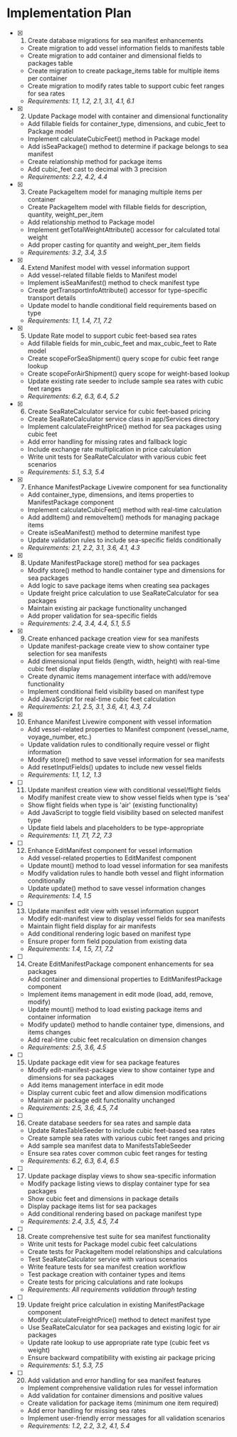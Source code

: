 # Implementation Plan

- [x] 1. Create database migrations for sea manifest enhancements
  - Create migration to add vessel information fields to manifests table
  - Create migration to add container and dimensional fields to packages table
  - Create migration to create package_items table for multiple items per container
  - Create migration to modify rates table to support cubic feet ranges for sea rates
  - _Requirements: 1.1, 1.2, 2.1, 3.1, 4.1, 6.1_

- [x] 2. Update Package model with container and dimensional functionality
  - Add fillable fields for container_type, dimensions, and cubic_feet to Package model
  - Implement calculateCubicFeet() method in Package model
  - Add isSeaPackage() method to determine if package belongs to sea manifest
  - Create relationship method for package items
  - Add cubic_feet cast to decimal with 3 precision
  - _Requirements: 2.2, 4.2, 4.4_

- [x] 3. Create PackageItem model for managing multiple items per container
  - Create PackageItem model with fillable fields for description, quantity, weight_per_item
  - Add relationship method to Package model
  - Implement getTotalWeightAttribute() accessor for calculated total weight
  - Add proper casting for quantity and weight_per_item fields
  - _Requirements: 3.2, 3.4, 3.5_

- [x] 4. Extend Manifest model with vessel information support
  - Add vessel-related fillable fields to Manifest model
  - Implement isSeaManifest() method to check manifest type
  - Create getTransportInfoAttribute() accessor for type-specific transport details
  - Update model to handle conditional field requirements based on type
  - _Requirements: 1.1, 1.4, 7.1, 7.2_

- [x] 5. Update Rate model to support cubic feet-based sea rates
  - Add fillable fields for min_cubic_feet and max_cubic_feet to Rate model
  - Create scopeForSeaShipment() query scope for cubic feet range lookup
  - Create scopeForAirShipment() query scope for weight-based lookup
  - Update existing rate seeder to include sample sea rates with cubic feet ranges
  - _Requirements: 6.2, 6.3, 6.4, 5.2_

- [x] 6. Create SeaRateCalculator service for cubic feet-based pricing
  - Create SeaRateCalculator service class in app/Services directory
  - Implement calculateFreightPrice() method for sea packages using cubic feet
  - Add error handling for missing rates and fallback logic
  - Include exchange rate multiplication in price calculation
  - Write unit tests for SeaRateCalculator with various cubic feet scenarios
  - _Requirements: 5.1, 5.3, 5.4_

- [x] 7. Enhance ManifestPackage Livewire component for sea functionality
  - Add container_type, dimensions, and items properties to ManifestPackage component
  - Implement calculateCubicFeet() method with real-time calculation
  - Add addItem() and removeItem() methods for managing package items
  - Create isSeaManifest() method to determine manifest type
  - Update validation rules to include sea-specific fields conditionally
  - _Requirements: 2.1, 2.2, 3.1, 3.6, 4.1, 4.3_

- [x] 8. Update ManifestPackage store() method for sea packages
  - Modify store() method to handle container type and dimensions for sea packages
  - Add logic to save package items when creating sea packages
  - Update freight price calculation to use SeaRateCalculator for sea packages
  - Maintain existing air package functionality unchanged
  - Add proper validation for sea-specific fields
  - _Requirements: 2.4, 3.4, 4.4, 5.1, 5.5_

- [x] 9. Create enhanced package creation view for sea manifests
  - Update manifest-package create view to show container type selection for sea manifests
  - Add dimensional input fields (length, width, height) with real-time cubic feet display
  - Create dynamic items management interface with add/remove functionality
  - Implement conditional field visibility based on manifest type
  - Add JavaScript for real-time cubic feet calculation
  - _Requirements: 2.1, 2.5, 3.1, 3.6, 4.1, 4.3, 7.4_

- [x] 10. Enhance Manifest Livewire component with vessel information
  - Add vessel-related properties to Manifest component (vessel_name, voyage_number, etc.)
  - Update validation rules to conditionally require vessel or flight information
  - Modify store() method to save vessel information for sea manifests
  - Add resetInputFields() updates to include new vessel fields
  - _Requirements: 1.1, 1.2, 1.3_

- [ ] 11. Update manifest creation view with conditional vessel/flight fields
  - Modify manifest create view to show vessel fields when type is 'sea'
  - Show flight fields when type is 'air' (existing functionality)
  - Add JavaScript to toggle field visibility based on selected manifest type
  - Update field labels and placeholders to be type-appropriate
  - _Requirements: 1.1, 7.1, 7.2, 7.3_

- [ ] 12. Enhance EditManifest component for vessel information
  - Add vessel-related properties to EditManifest component
  - Update mount() method to load vessel information for sea manifests
  - Modify validation rules to handle both vessel and flight information conditionally
  - Update update() method to save vessel information changes
  - _Requirements: 1.4, 1.5_

- [ ] 13. Update manifest edit view with vessel information support
  - Modify edit-manifest view to display vessel fields for sea manifests
  - Maintain flight field display for air manifests
  - Add conditional rendering logic based on manifest type
  - Ensure proper form field population from existing data
  - _Requirements: 1.4, 1.5, 7.1, 7.2_

- [ ] 14. Create EditManifestPackage component enhancements for sea packages
  - Add container and dimensional properties to EditManifestPackage component
  - Implement items management in edit mode (load, add, remove, modify)
  - Update mount() method to load existing package items and container information
  - Modify update() method to handle container type, dimensions, and items changes
  - Add real-time cubic feet recalculation on dimension changes
  - _Requirements: 2.5, 3.6, 4.5_

- [ ] 15. Update package edit view for sea package features
  - Modify edit-manifest-package view to show container type and dimensions for sea packages
  - Add items management interface in edit mode
  - Display current cubic feet and allow dimension modifications
  - Maintain air package edit functionality unchanged
  - _Requirements: 2.5, 3.6, 4.5, 7.4_

- [ ] 16. Create database seeders for sea rates and sample data
  - Update RatesTableSeeder to include cubic feet-based sea rates
  - Create sample sea rates with various cubic feet ranges and pricing
  - Add sample sea manifest data to ManifestsTableSeeder
  - Ensure sea rates cover common cubic feet ranges for testing
  - _Requirements: 6.2, 6.3, 6.4, 6.5_

- [ ] 17. Update package display views to show sea-specific information
  - Modify package listing views to display container type for sea packages
  - Show cubic feet and dimensions in package details
  - Display package items list for sea packages
  - Add conditional rendering based on package manifest type
  - _Requirements: 2.4, 3.5, 4.5, 7.4_

- [ ] 18. Create comprehensive test suite for sea manifest functionality
  - Write unit tests for Package model cubic feet calculations
  - Create tests for PackageItem model relationships and calculations
  - Test SeaRateCalculator service with various scenarios
  - Write feature tests for sea manifest creation workflow
  - Test package creation with container types and items
  - Create tests for pricing calculations and rate lookups
  - _Requirements: All requirements validation through testing_

- [ ] 19. Update freight price calculation in existing ManifestPackage component
  - Modify calculateFreightPrice() method to detect manifest type
  - Use SeaRateCalculator for sea packages and existing logic for air packages
  - Update rate lookup to use appropriate rate type (cubic feet vs weight)
  - Ensure backward compatibility with existing air package pricing
  - _Requirements: 5.1, 5.3, 7.5_

- [ ] 20. Add validation and error handling for sea manifest features
  - Implement comprehensive validation rules for vessel information
  - Add validation for container dimensions and positive values
  - Create validation for package items (minimum one item required)
  - Add error handling for missing sea rates
  - Implement user-friendly error messages for all validation scenarios
  - _Requirements: 1.2, 2.2, 3.2, 4.1, 5.4_